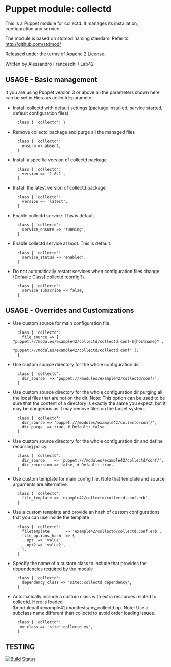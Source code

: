 # Puppet module: collectd

This is a Puppet module for collectd.
It manages its installation, configuration and service.

The module is based on stdmod naming standars.
Refer to http://github.com/stdmod/

Released under the terms of Apache 2 License.

Written by Alessandro Franceschi / Lab42


## USAGE - Basic management

It you are using Puppet version 3 or above all the parameters shown here can be set in Hiera as collectd::parameter

* Install collectd with default settings (package installed, service started, default configuration files)

        class { 'collectd': }

* Remove collectd package and purge all the managed files

        class { 'collectd':
          ensure => absent,
        }

* Install a specific version of collectd package

        class { 'collectd':
          version => '1.0.1',
        }

* Install the latest version of collectd package

        class { 'collectd':
          version => 'latest',
        }

* Enable collectd service. This is default.

        class { 'collectd':
          service_ensure => 'running',
        }

* Enable collectd service at boot. This is default.

        class { 'collectd':
          service_status => 'enabled',
        }


* Do not automatically restart services when configuration files change (Default: Class['collectd::config']).

        class { 'collectd':
          service_subscribe => false,
        }


## USAGE - Overrides and Customizations
* Use custom source for main configuration file

        class { 'collectd':
          file_source => [ "puppet:///modules/example42/collectd/collectd.conf-${hostname}" ,
                           "puppet:///modules/example42/collectd/collectd.conf" ],
        }


* Use custom source directory for the whole configuration dir.

        class { 'collectd':
          dir_source  => 'puppet:///modules/example42/collectd/conf/',
        }

* Use custom source directory for the whole configuration dir purging all the local files that are not on the dir.
  Note: This option can be used to be sure that the content of a directory is exactly the same you expect, but it may be dangerous as it may remove files on the target system.

        class { 'collectd':
          dir_source => 'puppet:///modules/example42/collectd/conf/',
          dir_purge  => true, # Default: false.
        }

* Use custom source directory for the whole configuration dir and define recursing policy.

        class { 'collectd':
          dir_source    => 'puppet:///modules/example42/collectd/conf/',
          dir_recursion => false, # Default: true.
        }

* Use custom template for main config file. Note that template and source arguments are alternative.

        class { 'collectd':
          file_template => 'example42/collectd/collectd.conf.erb',
        }

* Use a custom template and provide an hash of custom configurations that you can use inside the template

        class { 'collectd':
          filetemplate       => 'example42/collectd/collectd.conf.erb',
          file_options_hash  => {
            opt  => 'value',
            opt2 => 'value2',
          },
        }


* Specify the name of a custom class to include that provides the dependencies required by the module

        class { 'collectd':
          dependency_class => 'site::collectd_dependency',
        }


* Automatically include a custom class with extra resources related to collectd.
  Here is loaded $modulepath/example42/manifests/my_collectd.pp.
  Note: Use a subclass name different than collectd to avoid order loading issues.

        class { 'collectd':
         my_class => 'site::collectd_my',
        }

## TESTING
[![Build Status](https://travis-ci.org/example42/puppet-collectd.png?branch=master)](https://travis-ci.org/example42/puppet-collectd)
